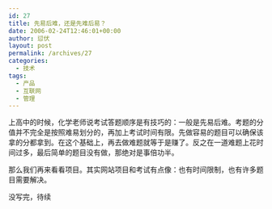 ```yaml
---
id: 27
title: 先易后难，还是先难后易？
date: 2006-02-24T12:46:01+00:00
author: 愆伏
layout: post
permalink: /archives/27
categories:
  - 技术
tags:
  - 产品
  - 互联网
  - 管理
---
```


上高中的时候，化学老师说考试答题顺序是有技巧的：一般是先易后难。考题的分值并不完全是按照难易划分的，再加上考试时间有限。先做容易的题目可以确保该拿的分都拿到。在这个基础上，再去做难题就等于是赚了。反之在一道难题上花时间过多，最后简单的题目没有做，那绝对是事倍功半。
  
那么我们再来看看项目。其实网站项目和考试有点像：也有时间限制，也有许多题目需要解决。

没写完，待续